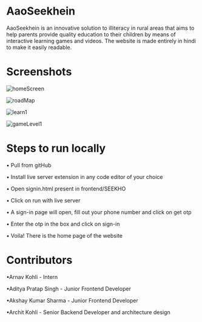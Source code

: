 # AaoSeekhein
AaoSeekhein is an innovative solution to illiteracy in rural areas that aims to help parents provide quality education to their children by means of interactive learning games and videos. The website is made entirely in hindi to make it easily readable.


# Screenshots

![homeScreen](https://user-images.githubusercontent.com/95236897/218304841-8a8852ee-ec6d-48a9-bcc1-15a6477bd618.jpeg)

![roadMap](https://user-images.githubusercontent.com/95236897/218304878-2e9a1518-11e5-40cc-b778-b1ca453e627a.jpeg)

![learn1](https://user-images.githubusercontent.com/95236897/218304984-6dd8941d-a5b4-41fd-96fe-423e2a812460.jpeg)

![gameLevel1](https://user-images.githubusercontent.com/95236897/218305775-227d1496-fe60-4126-99d1-afb5df72c3a2.jpeg)


# Steps to run locally
• Pull from gitHub

• Install live server extension in any code editor of your choice

• Open signin.html present in frontend/SEEKHO

• Click on run with live server

• A sign-in page will open, fill out your phone number and click on get otp

• Enter the otp in the box and click on sign-in

• Voila! There is the home page of the website


# Contributors
•Arnav Kohli - Intern

•Aditya Pratap Singh - Junior Frontend Developer

•Akshay Kumar Sharma - Junior Frontend Developer

•Archit Kohli - Senior Backend Developer and architecture design
